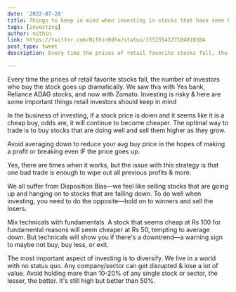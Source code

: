 ```yaml
---
date: '2022-07-28'
title: Things to keep in mind when investing in stocks that have seen big price drops
tags: [investing]
author: nithin
link: https://twitter.com/Nithin0dha/status/1552554127104016384
post_type: tweet
description: Every time the prices of retail favorite stocks fall, the number of investors who buy the stock goes up dramatically. Investing is risky & here are some important things retail investors should keep in mind...

---
```


Every time the prices of retail favorite stocks fall, the number of investors who buy the stock goes up dramatically. We saw this with Yes bank, Reliance ADAG stocks, and now with Zomato. Investing is risky & here are some important things retail investors should keep in mind

In the business of investing, if a stock price is down and it seems like it is a cheap buy, odds are, it will continue to become cheaper. The optimal way to trade is to buy stocks that are doing well and sell them higher as they grow.

Avoid averaging down to reduce your avg buy price in the hopes of making a profit or breaking even IF the price goes up.

Yes, there are times when it works, but the issue with this strategy is that one bad trade is enough to wipe out all previous profits & more.

We all suffer from Disposition Bias—we feel like selling stocks that are going up and hanging on to stocks that are falling down. To do well when investing, you need to do the opposite—hold on to winners and sell the losers.

Mix technicals with fundamentals. A stock that seems cheap at Rs 100 for fundamental reasons will seem cheaper at Rs 50, tempting to average down. But technicals will show you if there's a downtrend—a warning sign to maybe not buy, buy less, or exit.

The most important aspect of investing is to diversify. We live in a world with no status quo. Any company/sector can get disrupted & lose a lot of value. Avoid holding more than 10-20% of any single stock or sector, the lesser, the better. It's still high but better than 50%.

